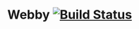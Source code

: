 # Webby [![Build Status](https://travis-ci.org/purebe/webby.svg?branch=master)](https://travis-ci.org/purebe/webby)
